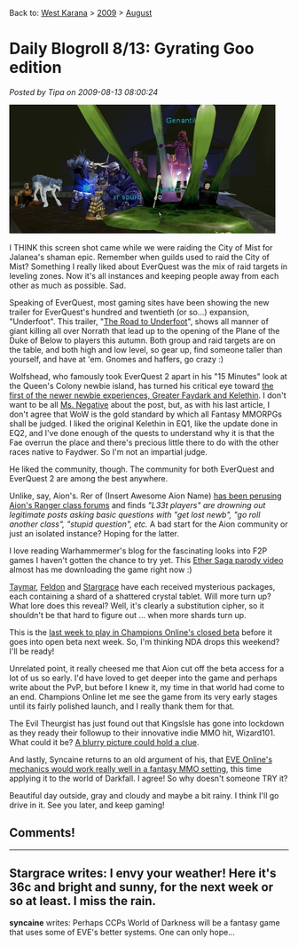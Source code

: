 Back to: [West Karana](/posts/westkarana.md) > [2009](/posts/2009/westkarana.md) > [August](./westkarana.md)
# Daily Blogroll 8/13: Gyrating Goo edition

*Posted by Tipa on 2009-08-13 08:00:24*

![Remember when guilds used to RAID the City of Mist?](../../../uploads/2009/08/181914a4c5ed9798708c0fb8240c540a.jpg "Remember when guilds used to RAID the City of Mist?")

I THINK this screen shot came while we were raiding the City of Mist for Jalanea's shaman epic. Remember when guilds used to raid the City of Mist? Something I really liked about EverQuest was the mix of raid targets in leveling zones. Now it's all instances and keeping people away from each other as much as possible. Sad.

Speaking of EverQuest, most gaming sites have been showing the new trailer for EverQuest's hundred and twentieth (or so...) expansion, "Underfoot". This trailer, "[The Road to Underfoot](http://www.gametrailers.com/video/debut-trailer-everquest-underfoot/54174)", shows all manner of giant killing all over Norrath that lead up to the opening of the Plane of the Duke of Below to players this autumn. Both group and raid targets are on the table, and both high and low level, so gear up, find someone taller than yourself, and have at 'em. Gnomes and haffers, go crazy :)

Wolfshead, who famously took EverQuest 2 apart in his "15 Minutes" look at the Queen's Colony newbie island, has turned his critical eye toward [the first of the newer newbie experiences, Greater Faydark and Kelethin](http://www.wolfsheadonline.com/?p=2828). I don't want to be all [Ms. Negative](../../../index.php/2009/08/13/eq2-how-to-find-the-banker-in-kelethin/) about the post, but, as with his last article, I don't agree that WoW is the gold standard by which all Fantasy MMORPGs shall be judged. I liked the original Kelethin in EQ1, like the update done in EQ2, and I've done enough of the quests to understand why it is that the Fae overrun the place and there's precious little there to do with the other races native to Faydwer. So I'm not an impartial judge.

He liked the community, though. The community for both EverQuest and EverQuest 2 are among the best anywhere.

Unlike, say, Aion's. Rer of (Insert Awesome Aion Name) [has been perusing Aion's Ranger class forums](http://insert-awesome-aion-name.blogspot.com/2009/08/sippin-on-hatorade.html) and finds *"L33t players" are drowning out legitimate posts asking basic questions with "get lost newb", "go roll another class", "stupid question", etc.* A bad start for the Aion community or just an isolated instance? Hoping for the latter.

I love reading Warhammermer's blog for the fascinating looks into F2P games I haven't gotten the chance to try yet. This [Ether Saga parody video](http://exploringwar.wordpress.com/2009/08/13/ether-saga-fun/) almost has me downloading the game right now :)

[Taymar](http://www.mmorpg-info.org/eq2/search-for-knowledge/), [Feldon](http://fanfaire08.feldoncentral.com/2009/08/12/the-thirst-for-knowledge/) and [Stargrace](http://mmoquests.com/2009/08/12/a-mysterious-package-eq2-scavenger-hunt/) have each received mysterious packages, each containing a shard of a shattered crystal tablet. Will more turn up? What lore does this reveal? Well, it's clearly a substitution cipher, so it shouldn't be that hard to figure out ... when more shards turn up.

This is the [last week to play in Champions Online's closed beta](http://www.massively.com/2009/08/12/champions-online-open-beta-and-early-start-schedule-revealed/) before it goes into open beta next week. So, I'm thinking NDA drops this weekend? I'll be ready!

Unrelated point, it really cheesed me that Aion cut off the beta access for a lot of us so early. I'd have loved to get deeper into the game and perhaps write about the PvP, but before I knew it, my time in that world had come to an end. Champions Online let me see the game from its very early stages until its fairly polished launch, and I really thank them for that.

The Evil Theurgist has just found out that KingsIsle has gone into lockdown as they ready their followup to their innovative indie MMO hit, Wizard101. What could it be? [A blurry picture could hold a clue](http://eviltheurgists.blogspot.com/2009/08/second-project.html).

And lastly, Syncaine returns to an old argument of his, that [EVE Online's mechanics would work really well in a fantasy MMO setting](http://syncaine.wordpress.com/2009/08/12/repeating-the-same-mistake-why-eves-skill-system-is-the-way-to-go/), this time applying it to the world of Darkfall. I agree! So why doesn't someone TRY it?

Beautiful day outside, gray and cloudy and maybe a bit rainy. I think I'll go drive in it. See you later, and keep gaming!

## Comments!
---
**Stargrace** writes: I envy your weather! Here it's 36c and bright and sunny, for the next week or so at least. I miss the rain.
---
**syncaine** writes: Perhaps CCPs World of Darkness will be a fantasy game that uses some of EVE's better systems. One can only hope...
